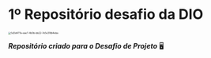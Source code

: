 # **1º Repositório desafio da DIO**

<img src="C:\Users\belol\Downloads\DIO\5d3d477a-eae7-4b0b-bb22-7e5e318b4eba.png" alt="5d3d477a-eae7-4b0b-bb22-7e5e318b4eba" style="zoom:33%;" />

**_Repositório criado para o Desafio de Projeto_** :desktop_computer:



